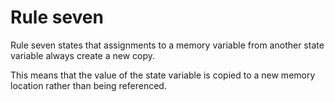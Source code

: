 # Rule seven

Rule seven states that assignments to a memory variable from another state variable always create a new copy. 

This means that the value of the state variable is copied to a new memory location rather than being referenced.

